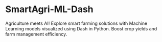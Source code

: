 # SmartAgri-ML-Dash
Agriculture meets AI! Explore smart farming solutions with Machine Learning models visualized using Dash in Python. Boost crop yields and farm management efficiency.
